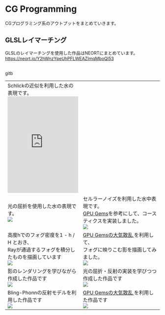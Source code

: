 # CG Programming
CGプログラミング系のアウトプットをまとめていきます。

## GLSLレイマーチング
GLSLのレイマーチングを使用した作品はNEORTにまとめています。<br>
https://neort.io/Y2hWnzYpeUhPFLWEAZImqMboQI53 <br>
<br>

<table>
<tr>
    <td>
    Schlickの近似を利用した水の表現です。<br>
    <iframe height="315" style="max-width: 560px; width: 100%; overflow:hidden; display:block;" src="https://neort.io/embed/buo8u4s3p9f7gigeamng?autoStart=false&quality=1&info=true" frameborder="0" sandbox="allow-forms allow-modals allow-pointer-lock allow-popups allow-same-origin allow-scripts" allow="geolocation; microphone; camera; midi; vr" allowfullscreen="true" allowtransparency="true"></iframe>
    </td>
</tr>
<tr>
    <td>
    光の屈折を使用した水の表現です。<br>
    <img src = "../gif/raymarch/8_water_refraction.gif">
    </td>gitb
    <td>
    セルラーノイズを利用した水中表現です。<br>
    <a href="https://developer.download.nvidia.com/books/HTML/gpugems/gpugems_ch02.html">GPU Gems</a>を参考にして、コースティクスを実装しました。<br>
    <img src = "../gif/raymarch/7_voronoi_caustics.gif">
    </td>
</tr>
<tr>
    <td>
    高度hでのフォグ密度を1 - h / H とおき、<br>Rayが通過するフォグを積分したものを描画しています<br>
    <img src = "../gif/raymarch/05_height_fog.gif">
    </td>
    <td>
     <a href = "https://developer.nvidia.com/gpugems/gpugems2/part-ii-shading-lighting-and-shadows/chapter-16-accurate-atmospheric-scattering"> 
    GPU Gemsの大気散乱
    </a>を利用して、<br>フォグに映りこむ影を描画してみました。<br>
    <img src = "../gif/raymarch/6_fog_scatter.gif">
    </td>
</tr>
<tr>
    <td>    
    影のレンダリングを学びながら作成した作品です<br>
    <img src = "../gif/raymarch/01_shadow.gif">
    </td>
    <td> 
    光の屈折・反射の実装を学びつつ作成した作品です<br>
    <img src = "../gif/raymarch/03_lens_chromatic_abberation.gif">
    </td>
</tr>
<tr>
    <td>    
    Bling-Phonnの反射モデルを利用した作品です<br>
    <img src = "../gif/raymarch/04_sunset.gif">
    </td>
    <td>
    <a href = "https://developer.nvidia.com/gpugems/gpugems2/part-ii-shading-lighting-and-shadows/chapter-16-accurate-atmospheric-scattering"> 
    GPU Gemsの大気散乱
    </a>を利用した作品です<br>
    <img src = "../gif/raymarch/02_bamboo.gif"> 
    </td>
</tr>
</table>
